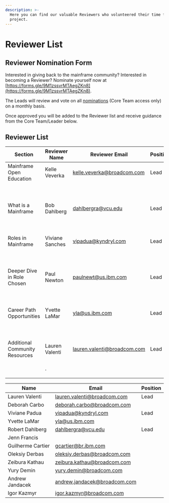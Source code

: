 ```yaml
---
description: >-
  Here you can find our valuable Reviewers who volunteered their time for the
  project.
---
```


# Reviewer List

## Reviewer Nomination Form

Interested in giving back to the mainframe community? Interested in becoming a Reviewer? Nominate yourself now at [https://forms.gle/9M1zssvrMTAegZKn8](https://forms.gle/9M1zssvrMTAegZKn8).

The Leads will review and vote on all [nominations](https://docs.google.com/spreadsheets/d/1r4gKiXyevov5wTAI3aWAuMeI6BElF1xAn9LoSwXhf-I/edit?usp=sharing) (Core Team access only) on a monthly basis. &#x20;

Once approved you will be added to the Reviewer list and receive guidance from the Core Team/Leader below.

## Reviewer List

| Section                        | Reviewer Name   | Reviewer Email              | Position |
| ------------------------------ | --------------- | --------------------------- | -------- |
| Mainframe Open Education       | Kelle Veverka   | kelle.veverka@broadcom.com  | Lead     |
| <p><br></p>                    | <p><br></p>     |                             |          |
| What is a Mainframe            | Bob Dahlberg    | dahlbergra@vcu.edu          | Lead     |
| <p><br></p>                    | <p><br></p>     |                             |          |
| Roles in Mainframe             | Viviane Sanches | vipadua@kyndryl.com         | Lead     |
| <p><br></p>                    |                 |                             |          |
| Deeper Dive in Role Chosen     | Paul Newton     | paulnewt@us.ibm.com         | Lead     |
| <p><br></p>                    |                 |                             |          |
| Career Path Opportunities      | Yvette LaMar    | yla@us.ibm.com              | Lead     |
| <p><br></p>                    | <p><br></p>     |                             |          |
| Additional Community Resources | Lauren Valenti  | lauren.valenti@broadcom.com | Lead     |
| <p><br></p>                    | .               |                             |          |

| Name              | Email                        | Position |
| ----------------- | ---------------------------- | -------- |
| Lauren Valenti    | lauren.valenti@broadcom.com  | Lead     |
| Deborah Carbo     | deborah.carbo@broadcom.com   |          |
| Viviane Padua     | vipadua@kyndryl.com          | Lead     |
| Yvette LaMar      | yla@us.ibm.com               |          |
| Robert Dahlberg   | dahlbergra@vcu.edu           | Lead     |
| Jenn Francis      |                              |          |
| Guilherme Cartier | gcartier@br.ibm.com          |          |
| Oleksiy Derbas    | oleksiy.derbas@broadcom.com  |          |
| Zeibura Kathau    | zeibura.kathau@broadcom.com  |          |
| Yury Demin        | yury.demin@broadcom.com      |          |
| Andrew Jandacek   | andrew.jandacek@broadcom.com |          |
| Igor Kazmyr       | igor.kazmyr@broadcom.com     |          |
